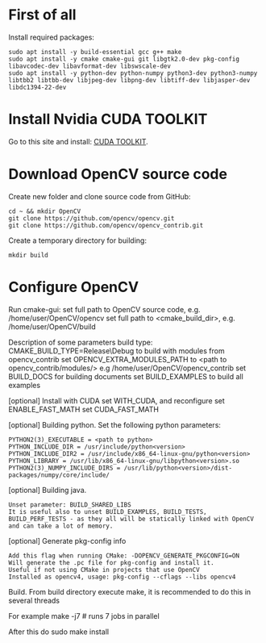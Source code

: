 # First of all
Install required packages: 
    
    sudo apt install -y build-essential gcc g++ make
    sudo apt install -y cmake cmake-gui git libgtk2.0-dev pkg-config libavcodec-dev libavformat-dev libswscale-dev
    sudo apt install -y python-dev python-numpy python3-dev python3-numpy libtbb2 libtbb-dev libjpeg-dev libpng-dev libtiff-dev libjasper-dev libdc1394-22-dev
   
# Install Nvidia CUDA TOOLKIT
Go to this site and install: [CUDA TOOLKIT](https://developer.nvidia.com/cuda-downloads).


 # Download OpenCV source code
 Create new folder and clone source code from GitHub:
    
    cd ~ && mkdir OpenCV
    git clone https://github.com/opencv/opencv.git
    git clone https://github.com/opencv/opencv_contrib.git
 Create a temporary directory for building:
 
    mkdir build
 
 # Configure OpenCV
 Run cmake-gui:
    set full path to OpenCV source code, e.g. /home/user/OpenCV/opencv
    set full path to <cmake_build_dir>, e.g. /home/user/OpenCV/build
 
 Description of some parameters
    build type: CMAKE_BUILD_TYPE=Release\Debug
    to build with modules from opencv_contrib set OPENCV_EXTRA_MODULES_PATH to <path to opencv_contrib/modules/> e.g /home/user/OpenCV/opencv_contrib
    set BUILD_DOCS for building documents
    set BUILD_EXAMPLES to build all examples

[optional] Install with CUDA
    set WITH_CUDA, and reconfigure
    set ENABLE_FAST_MATH
    set CUDA_FAST_MATH

[optional] Building python. Set the following python parameters:

    PYTHON2(3)_EXECUTABLE = <path to python>
    PYTHON_INCLUDE_DIR = /usr/include/python<version>
    PYTHON_INCLUDE_DIR2 = /usr/include/x86_64-linux-gnu/python<version>
    PYTHON_LIBRARY = /usr/lib/x86_64-linux-gnu/libpython<version>.so
    PYTHON2(3)_NUMPY_INCLUDE_DIRS = /usr/lib/python<version>/dist-packages/numpy/core/include/

[optional] Building java.

    Unset parameter: BUILD_SHARED_LIBS
    It is useful also to unset BUILD_EXAMPLES, BUILD_TESTS, BUILD_PERF_TESTS - as they all will be statically linked with OpenCV and can take a lot of memory.

[optional] Generate pkg-config info

    Add this flag when running CMake: -DOPENCV_GENERATE_PKGCONFIG=ON
    Will generate the .pc file for pkg-config and install it.
    Useful if not using CMake in projects that use OpenCV
    Installed as opencv4, usage: pkg-config --cflags --libs opencv4

Build. From build directory execute make, it is recommended to do this in several threads

For example
    make -j7 # runs 7 jobs in parallel

After this do
    sudo make install

